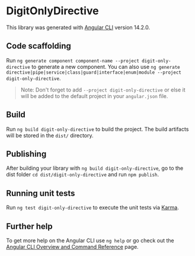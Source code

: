 # DigitOnlyDirective

This library was generated with [Angular CLI](https://github.com/angular/angular-cli) version 14.2.0.

## Code scaffolding

Run `ng generate component component-name --project digit-only-directive` to generate a new component. You can also use `ng generate directive|pipe|service|class|guard|interface|enum|module --project digit-only-directive`.
> Note: Don't forget to add `--project digit-only-directive` or else it will be added to the default project in your `angular.json` file. 

## Build

Run `ng build digit-only-directive` to build the project. The build artifacts will be stored in the `dist/` directory.

## Publishing

After building your library with `ng build digit-only-directive`, go to the dist folder `cd dist/digit-only-directive` and run `npm publish`.

## Running unit tests

Run `ng test digit-only-directive` to execute the unit tests via [Karma](https://karma-runner.github.io).

## Further help

To get more help on the Angular CLI use `ng help` or go check out the [Angular CLI Overview and Command Reference](https://angular.io/cli) page.
